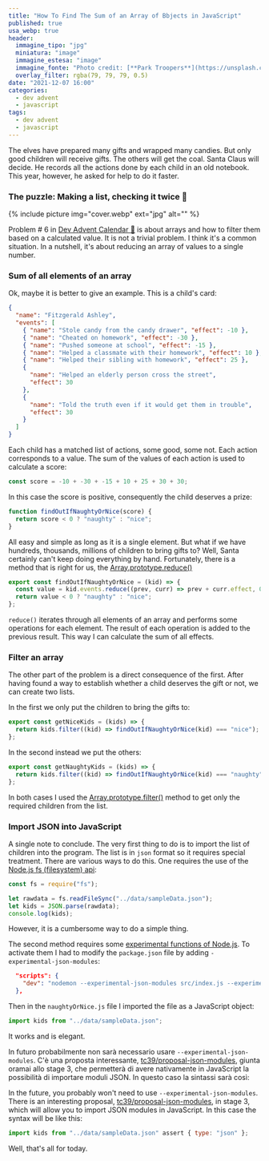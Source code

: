 ```yaml
---
title: "How To Find The Sum of an Array of Bbjects in JavaScript"
published: true
usa_webp: true
header:
  immagine_tipo: "jpg"
  miniatura: "image"
  immagine_estesa: "image"
  immagine_fonte: "Photo credit: [**Park Troopers**](https://unsplash.com/@parktroopers)"
  overlay_filter: rgba(79, 79, 79, 0.5)
date: "2021-12-07 16:00"
categories:
  - dev advent
  - javascript
tags:
  - dev advent
  - javascript
---
```


The elves have prepared many gifts and wrapped many candies. But only good children will receive gifts. The others will get the coal. Santa Claus will decide. He records all the actions done by each child in an old notebook. This year, however, he asked for help to do it faster.

### The puzzle: Making a list, checking it twice 📜

{% include picture img="cover.webp" ext="jpg" alt="" %}

Problem # 6 in [Dev Advent Calendar 🎅](https://github.com/devadvent/puzzle-6) is about arrays and how to filter them based on a calculated value. It is not a trivial problem. I think it's a common situation. In a nutshell, it's about reducing an array of values to a single number.

### Sum of all elements of an array

Ok, maybe it is better to give an example. This is a child's card:

```json
{
  "name": "Fitzgerald Ashley",
  "events": [
    { "name": "Stole candy from the candy drawer", "effect": -10 },
    { "name": "Cheated on homework", "effect": -30 },
    { "name": "Pushed someone at school", "effect": -15 },
    { "name": "Helped a classmate with their homework", "effect": 10 },
    { "name": "Helped their sibling with homework", "effect": 25 },
    {
      "name": "Helped an elderly person cross the street",
      "effect": 30
    },
    {
      "name": "Told the truth even if it would get them in trouble",
      "effect": 30
    }
  ]
}
```

Each child has a matched list of actions, some good, some not. Each action corresponds to a value. The sum of the values of each action is used to calculate a score:

```js
const score = -10 + -30 + -15 + 10 + 25 + 30 + 30;
```

In this case the score is positive, consequently the child deserves a prize:

```js
function findOutIfNaughtyOrNice(score) {
  return score < 0 ? "naughty" : "nice";
}
```

All easy and simple as long as it is a single element. But what if we have hundreds, thousands, millions of children to bring gifts to? Well, Santa certainly can't keep doing everything by hand. Fortunately, there is a method that is right for us, the [Array.prototype.reduce()](https://developer.mozilla.org/en-US/docs/Web/JavaScript/Reference/Global_Objects/Array/Reduce)

```js
export const findOutIfNaughtyOrNice = (kid) => {
  const value = kid.events.reduce((prev, curr) => prev + curr.effect, 0);
  return value < 0 ? "naughty" : "nice";
};
```

`reduce()` iterates through all elements of an array and performs some operations for each element. The result of each operation is added to the previous result. This way I can calculate the sum of all effects.

### Filter an array

The other part of the problem is a direct consequence of the first. After having found a way to establish whether a child deserves the gift or not, we can create two lists.

In the first we only put the children to bring the gifts to:

```js
export const getNiceKids = (kids) => {
  return kids.filter((kid) => findOutIfNaughtyOrNice(kid) === "nice");
};
```

In the second instead we put the others:

```js
export const getNaughtyKids = (kids) => {
  return kids.filter((kid) => findOutIfNaughtyOrNice(kid) === "naughty");
};
```

In both cases I used the [Array.prototype.filter()](https://developer.mozilla.org/en-US/docs/Web/JavaScript/Reference/Global_Objects/Array/filter) method to get only the required children from the list.

### Import JSON into JavaScript

A single note to conclude. The very first thing to do is to import the list of children into the program. The list is in `json` format so it requires special treatment. There are various ways to do this. One requires the use of the [Node.js fs (filesystem) api](https://nodejs.org/api/fs.html):

```js
const fs = require("fs");

let rawdata = fs.readFileSync("../data/sampleData.json");
let kids = JSON.parse(rawdata);
console.log(kids);
```

However, it is a cumbersome way to do a simple thing.

The second method requires some [experimental functions of Node.js](https://nodejs.medium.com/announcing-a-new-experimental-modules-1be8d2d6c2ff). To activate them I had to modify the `package.json` file by adding `-experimental-json-modules`:

```json
  "scripts": {
    "dev": "nodemon --experimental-json-modules src/index.js --experimental-modules --ignore 'src/data/*.json'",
  },
```

Then in the `naughtyOrNice.js` file I imported the file as a JavaScript object:

```js
import kids from "../data/sampleData.json";
```

It works and is elegant.

In futuro probabilmente non sarà necessario usare `--experimental-json-modules`. C'è una proposta interessante, [tc39/proposal-json-modules](https://github.com/tc39/proposal-json-modules), giunta oramai allo stage 3, che permetterà di avere nativamente in JavaScript la possibilità di importare moduli JSON. In questo caso la sintassi sarà così:

In the future, you probably won't need to use `--experimental-json-modules`. There is an interesting proposal, [tc39/proposal-json-modules](https://github.com/tc39/proposal-json-modules), in stage 3, which will allow you to import JSON modules in JavaScript. In this case the syntax will be like this:

```js
import kids from "../data/sampleData.json" assert { type: "json" };
```

Well, that's all for today.
